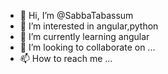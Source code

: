 - 👋 Hi, I’m @SabbaTabassum
- 👀 I’m interested in angular,python
- 🌱 I’m currently learning angular
- 💞️ I’m looking to collaborate on ...
- 📫 How to reach me ...

<!---
SabbaTabassum/SabbaTabassum is a ✨ special ✨ repository because its `README.md` (this file) appears on your GitHub profile.
You can click the Preview link to take a look at your changes.
--->
